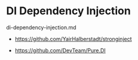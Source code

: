 # DI Dependency Injection

di-dependency-injection.md

*   https://github.com/YairHalberstadt/stronginject

*   https://github.com/DevTeam/Pure.DI
